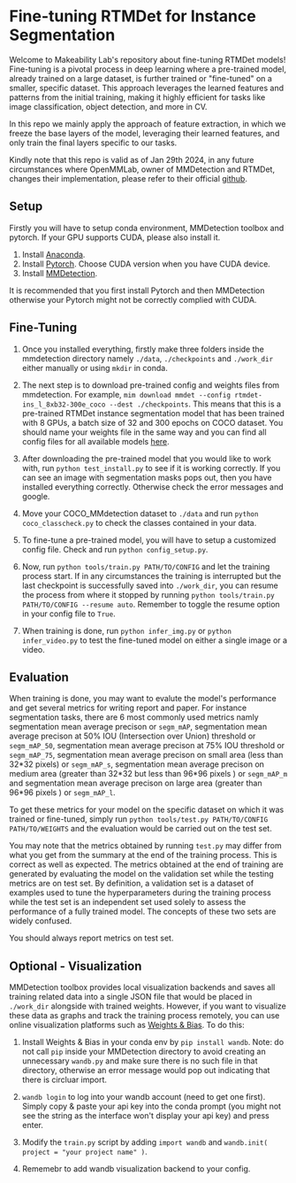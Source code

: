 # Fine-tuning RTMDet for Instance Segmentation

Welcome to Makeability Lab's repository about fine-tuning RTMDet models! Fine-tuning is a pivotal process in deep learning where a pre-trained model, already trained on a large dataset, is further trained or "fine-tuned" on a smaller, specific dataset. This approach leverages the learned features and patterns from the initial training, making it highly efficient for tasks like image classification, object detection, and more in CV.

In this repo we mainly apply the approach of feature extraction, in which we freeze the base layers of the model, leveraging their learned features, and only train the final layers specific to our tasks.

Kindly note that this repo is valid as of Jan 29th 2024, in any future circumstances where OpenMMLab, owner of MMDetection and RTMDet, changes their implementation, please refer to their official [github](https://github.com/open-mmlab/mmdetection).

## Setup

Firstly you will have to setup conda environment, MMDetection toolbox and pytorch. If your GPU supports CUDA, please also install it.

1. Install [Anaconda](https://docs.anaconda.com/free/anaconda/install/index.html).
1. Install [Pytorch](https://pytorch.org/get-started/locally/). Choose CUDA version when you have CUDA device.
1. Install [MMDetection](https://mmdetection.readthedocs.io/en/latest/get_started.html).

It is recommended that you first install Pytorch and then MMDetection otherwise your Pytorch might not be correctly complied with CUDA.

## Fine-Tuning

1. Once you installed everything, firstly make three folders inside the mmdetection directory namely `./data`, `./checkpoints` and `./work_dir` either manually or using `mkdir` in conda.

1. The next step is to download pre-trained config and weights files from mmdetection. For example, `mim download mmdet --config rtmdet-ins_l_8xb32-300e_coco --dest ./checkpoints`. This means that this is a pre-trained RTMDet instance segmentation model that has been trained with 8 GPUs, a batch size of 32 and 300 epochs on COCO dataset. You should name your weights file in the same way and you can find all config files for all available models [here](https://github.com/open-mmlab/mmdetection/tree/main/configs).

1. After downloading the pre-trained model that you would like to work with, run `python test_install.py` to see if it is working correctly. If you can see an image with segmentation masks pops out, then you have installed everything correctly. Otherwise check the error messages and google.

1. Move your COCO_MMdetection dataset to `./data` and run `python coco_classcheck.py` to check the classes contained in your data.

1. To fine-tune a pre-trained model, you will have to setup a customized config file. Check and run `python config_setup.py`.

1. Now, run `python tools/train.py PATH/TO/CONFIG` and let the training process start. If in any circumstances the training is interrupted but the last checkpoint is successfully saved into `./work_dir`, you can resume the process from where it stopped by running `python tools/train.py PATH/TO/CONFIG --resume auto`. Remember to toggle the resume option in your config file to `True`.

1. When training is done, run `python infer_img.py` or `python infer_video.py` to test the fine-tuned model on either a single image or a video.

## Evaluation

When training is done, you may want to evalute the model's performance and get several metrics for writing report and paper. For instance segmentation tasks, there are 6 most commonly used metrics namly segmentation mean average precison or `segm_mAP`, segmentation mean average precison at 50% IOU (Intersection over Union) threshold or `segm_mAP_50`, segmentation mean average precison at 75% IOU threshold or `segm_mAP_75`, segmentation mean average precison on small area (less than 32\*32 pixels) or `segm_mAP_s`, segmentation mean average precison on medium area (greater than 32\*32 but less than 96\*96 pixels ) or `segm_mAP_m` and segmentation mean average precison on large area (greater than 96\*96 pixels ) or `segm_mAP_l`.

To get these metrics for your model on the specific dataset on which it was trained or fine-tuned, simply run `python tools/test.py PATH/TO/CONFIG PATH/TO/WEIGHTS` and the evaluation would be carried out on the test set.

You may note that the metrics obtained by running `test.py` may differ from what you get from the summary at the end of the training process. This is correct as well as expected. The metrics obtained at the end of training are generated by evaluating the model on the validation set while the testing metrics are on test set. By definition, a validation set is a dataset of examples used to tune the hyperparameters during the training process while the test set is an independent set used solely to assess the performance of a fully trained model. The concepts of these two sets are widely confused. 

You should always report metrics on test set.

## Optional - Visualization

MMDetection toolbox provides local visualization backends and saves all training related data into a single JSON file that would be placed in `./work_dir` alongside with trained weights. However, if you want to visualize these data as graphs and track the training process remotely, you can use online visualization platforms such as [Weights & Bias](https://wandb.ai/site). To do this:

1. Install Weights & Bias in your conda env by `pip install wandb`. Note: do not call `pip` inside your MMDetection directory to avoid creating an unnecessary `wandb.py` and make sure there is no such file in that directory, otherwise an error message would pop out indicating that there is circluar import.

2. `wandb login` to log into your wandb account (need to get one first). Simply copy & paste your api key into the conda prompt (you might not see the string as the interface won't display your api key) and press enter.

3. Modify the `train.py` script by adding `import wandb` and `wandb.init( project = "your project name" )`.

4. Rememebr to add wandb visualization backend to your config.
